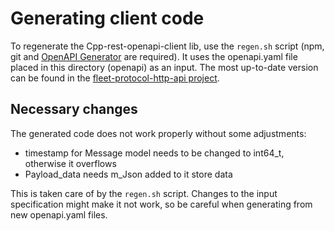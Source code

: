 # Generating client code

To regenerate the Cpp-rest-openapi-client lib, use the `regen.sh` script (npm, git and [OpenAPI Generator](https://openapi-generator.tech/docs/installation/) are required). It uses the openapi.yaml file placed in this directory (openapi) as an input. The most up-to-date version can be found in the [fleet-protocol-http-api project](https://github.com/bringauto/fleet-protocol-http-api).

## Necessary changes

The generated code does not work properly without some adjustments:

- timestamp for Message model needs to be changed to int64_t, otherwise it overflows
- Payload_data needs m_Json added to it store data

This is taken care of by the `regen.sh` script. Changes to the input specification might make it not work, so be careful when generating from new openapi.yaml files.